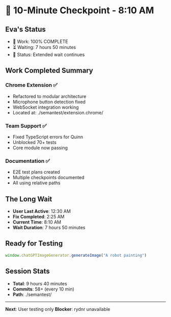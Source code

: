 # 💾 10-Minute Checkpoint - 8:10 AM

## Eva's Status
- 🏅 Work: 100% COMPLETE
- ⏳ Waiting: 7 hours 50 minutes
- 🚧 Status: Extended wait continues

## Work Completed Summary
### Chrome Extension ✅
- Refactored to modular architecture
- Microphone button detection fixed
- WebSocket integration working
- Located at: ./semantest/extension.chrome/

### Team Support ✅
- Fixed TypeScript errors for Quinn
- Unblocked 70+ tests
- Core module now passing

### Documentation ✅
- E2E test plans created
- Multiple checkpoints documented
- All using relative paths

## The Long Wait
- **User Last Active**: 12:30 AM
- **Fix Completed**: 2:25 AM
- **Current Time**: 8:10 AM
- **Wait Duration**: 7 hours 50 minutes

## Ready for Testing
```javascript
window.chatGPTImageGenerator.generateImage("A robot painting")
```

## Session Stats
- **Total**: 9 hours 40 minutes
- **Commits**: 58+ (every 10 min)
- **Path**: ./semantest/

---
**Next**: User testing only
**Blocker**: rydnr unavailable
